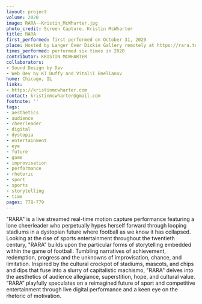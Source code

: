 ```yaml
---
layout: project
volume: 2020
image: RARA--Kristin_McWharter.jpg
photo_credit: Screen Capture. Kristin McWharter
title: RARA
first_performed: first performed on October 31, 2020
place: Hosted by Langer Over Dickie Gallery remotely at https://rara.technology
times_performed: performed six times in 2020
contributor: KRISTIN MCWHARTER
collaborators:
- Sound Design by Dav
- Web Dev by KT Duffy and Vitalii Emelianov
home: Chicago, IL
links:
- https://kristinmcwharter.com
contact: kristinmcwharter@gmail.com
footnote: ''
tags:
- aesthetics
- audience
- cheerleader
- digital
- dystopia
- entertainment
- eye
- future
- game
- improvisation
- performance
- rhetoric
- sport
- sports
- storytelling
- time
pages: 778-779
---
```


"RARA" is a live streamed real-time motion capture performance featuring a lone cheerleader who perpetually hypes herself forward through looping stadiums in a dystopian future where football as we know it has collapsed. Looking at the rise of sports entertainment throughout the twentieth century, "RARA" builds upon the particular forms of storytelling embedded within the game of football. Tumbling narratives of achievement, redemption, progress and the unknowns of improvisation, chance, and limitation. Inspired by the cultural crockpot of stadiums, mascots, and chips and dips that fuse into a slurry of capitalistic machismo, "RARA" delves into the aesthetics of audience allegiance, superstition, hope, and cultural value. “RARA” playfully speculates on a reimagined future of sport and competitive entertainment through live digital performance and a keen eye on the rhetoric of motivation.